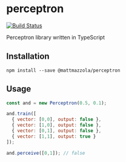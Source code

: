 # perceptron
[![Build Status](https://travis-ci.org/mattmazzola/perceptron.svg?branch=master)](https://travis-ci.org/mattmazzola/perceptron)

Perceptron library written in TypeScript

## Installation
```
npm install --save @mattmazzola/perceptron
```

## Usage
```javascript
const and = new Perceptron(0.5, 0.1);

and.train([
  { vector: [0,0], output: false },
  { vector: [1,0], output: false },
  { vector: [0,1], output: false },
  { vector: [1,1], output: true }
]);

and.perceive([0,1]); // false
```
